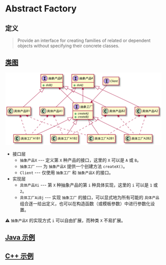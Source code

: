 # Abstract Factory

## 定义
> Provide an interface for creating families of related or dependent objects without specifying their concrete classes.

## [类图](./AbstractFactoryDemo.txt)
![](./AbstractFactoryDemo.svg)

- 接口层
  - `抽象产品X` --- 定义第 `X` 种产品的接口，这里的 `X` 可以是 `A` 或 `B`。
  - `抽象工厂` --- 为 `抽象产品X` 提供一个创建方法 `createX()`。
  - `Client` --- 仅使用 `抽象工厂` 和 `抽象产品X` 的接口。
- 实现层
  - `具体产品Xi` --- 第 `X` 种抽象产品的第 `i` 种具体实现，这里的 `i` 可以是 `1` 或 `2`。
  - `具体工厂AiBj` --- 实现 `抽象工厂` 的接口，可以显式地为所有可能的 `具体产品` 组合逐一给出定义，也可以在构造函数（或模板参数）中进行参数化设置。

⚠️ `抽象产品X` 的实现方式 `i` 可以自由扩展，而种类 `X` 不易扩展。

## [Java 示例](./AbstractFactoryDemo.java)

## [C++ 示例](./AbstractFactoryDemo.cpp)
